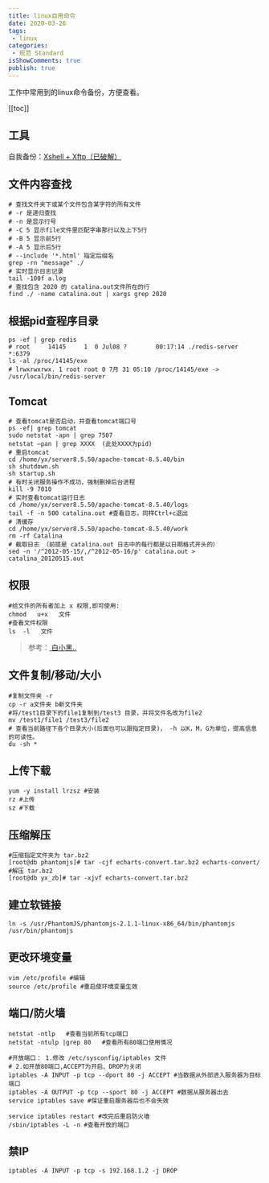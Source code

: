 ```yaml
---
title: linux自用命令
date: 2020-03-26
tags:
 - linux
categories:
 - 规范 Standard
isShowComments: true
publish: true
---
```


<Boxx/>

工作中常用到的linux命令备份，方便查看。

[[toc]]

<!-- more -->

## 工具

自我备份：[Xshell + Xftp（已破解）](https://note.youdao.com/web/#/file/WEB9a8de91346f2b4dbb81dd5308c02352d/default/WEB07643efa9317a66ad0f564022e4aa0cb/ )

## 文件内容查找

```shell
# 查找文件夹下或某个文件包含某字符的所有文件
# -r 是递归查找
# -n 是显示行号
# -C 5 显示file文件里匹配字串那行以及上下5行
# -B 5 显示前5行
# -A 5 显示后5行
# --include '*.html' 指定后缀名
grep -rn "message" ./
# 实时显示日志记录
tail -100f a.log
# 查找包含 2020 的 catalina.out文件所在的行
find ./ -name catalina.out | xargs grep 2020
```

## 根据pid查程序目录

```shell
ps -ef | grep redis
# root     14145     1  0 Jul08 ?        00:17:14 ./redis-server *:6379
ls -al /proc/14145/exe
# lrwxrwxrwx. 1 root root 0 7月 31 05:10 /proc/14145/exe -> /usr/local/bin/redis-server
```

## Tomcat

  ```shell
  # 查看tomcat是否启动，并查看tomcat端口号
  ps -ef| grep tomcat
  sudo netstat -apn | grep 7507  
  netstat –pan | grep XXXX  (此处XXXX为pid)
  # 重启tomcat
  cd /home/yx/server8.5.50/apache-tomcat-8.5.40/bin
  sh shutdown.sh
  sh startup.sh
  # 有时关闭服务操作不成功，强制删掉后台进程
  kill -9 7010
  # 实时查看tomcat运行日志
  cd /home/yx/server8.5.50/apache-tomcat-8.5.40/logs
  tail -f -n 500 catalina.out #查看日志，同样Ctrl+c退出
  # 清缓存
  cd /home/yx/server8.5.50/apache-tomcat-8.5.40/work
  rm -rf Catalina
  # 截取日志 （前提是 catalina.out 日志中的每行都是以日期格式开头的）
  sed -n '/^2012-05-15/,/^2012-05-16/p' catalina.out > catalina_20120515.out
  ```

## 权限

```shell
#给文件的所有者加上 x 权限,即可使用:
chmod   u+x   文件
#查看文件权限
ls  -l   文件
```

> 参考：[ 白小黑..](https://blog.csdn.net/weixin_42711549/article/details/81156370)

## 文件复制/移动/大小

```shell
#复制文件夹 -r
cp -r a文件夹 b新文件夹
#将/test1目录下的file1复制到/test3 目录，并将文件名改为file2
mv /test1/file1 /test3/file2
# 查看当前路径下各个目录大小(后面也可以跟指定目录)， -h 以K，M，G为单位，提高信息的可读性。
du -sh *
```

## 上传下载

```shell
yum -y install lrzsz #安装
rz #上传
sz #下载
```

## 压缩解压

```shell
#压缩指定文件夹为 tar.bz2
[root@db phantomjs]# tar -cjf echarts-convert.tar.bz2 echarts-convert/
#解压 tar.bz2
[root@db yx_zb]# tar -xjvf echarts-convert.tar.bz2
```

## 建立软链接

```shell
ln -s /usr/PhantomJS/phantomjs-2.1.1-linux-x86_64/bin/phantomjs /usr/bin/phantomjs
```

## 更改环境变量

```shell
vim /etc/profile #编辑
source /etc/profile #重启使环境变量生效
```

## 端口/防火墙

```shell
netstat -ntlp   #查看当前所有tcp端口
netstat -ntulp |grep 80   #查看所有80端口使用情况

#开放端口： 1.修改 /etc/sysconfig/iptables 文件
# 2.如开放80端口,ACCEPT为开启、DROP为关闭
iptables -A INPUT -p tcp --dport 80 -j ACCEPT #当数据从外部进入服务器为目标端口
iptables -A OUTPUT -p tcp --sport 80 -j ACCEPT #数据从服务器出去
service iptables save #保证重启服务器后也不会失效

service iptables restart #改完后重启防火墙
/sbin/iptables -L -n #查看开放的端口
```

## 禁IP

```shell
iptables -A INPUT -p tcp -s 192.168.1.2 -j DROP
```

<Reward/>
